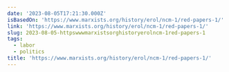 ```yaml
---
date: '2023-08-05T17:21:30.000Z'
isBasedOn: 'https://www.marxists.org/history/erol/ncm-1/red-papers-1/'
link: 'https://www.marxists.org/history/erol/ncm-1/red-papers-1/'
slug: 2023-08-05-httpswwwmarxistsorghistoryerolncm-1red-papers-1
tags:
  - labor
  - politics
title: 'https://www.marxists.org/history/erol/ncm-1/red-papers-1/'
---
```


